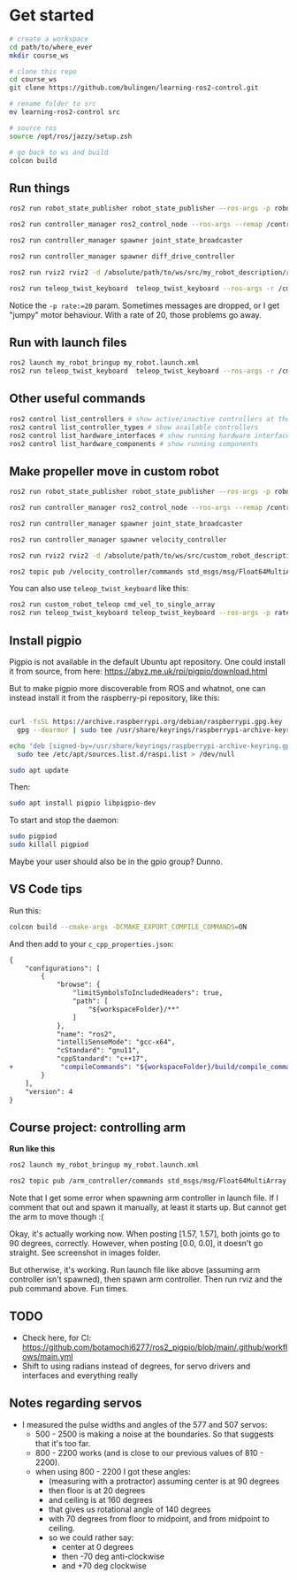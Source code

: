 # Get started

```bash
# create a workspace
cd path/to/where_ever
mkdir course_ws

# clone this repo
cd course_ws
git clone https://github.com/bulingen/learning-ros2-control.git

# rename folder to src
mv learning-ros2-control src

# source ros
source /opt/ros/jazzy/setup.zsh

# go back to ws and build
colcon build
```

## Run things

```bash
ros2 run robot_state_publisher robot_state_publisher --ros-args -p robot_description:="$(xacro /absolute/path/to/ws/src/my_robot_description/urdf/my_robot.urdf.xacro)"

ros2 run controller_manager ros2_control_node --ros-args --remap /controller_manager/robot_description:=/robot_description --params-file /absolute/path/to/ws/src/my_robot_bringup/config/my_robot_controllers.yaml

ros2 run controller_manager spawner joint_state_broadcaster

ros2 run controller_manager spawner diff_drive_controller

ros2 run rviz2 rviz2 -d /absolute/path/to/ws/src/my_robot_description/rviz/urdf_config.rviz

ros2 run teleop_twist_keyboard  teleop_twist_keyboard --ros-args -r /cmd_vel:=/diff_drive_controller/cmd_vel -p stamped:=true -p rate:=20

```

Notice the `-p rate:=20` param. Sometimes messages are dropped, or I get "jumpy" motor behaviour. With a rate of 20, those problems go away.

## Run with launch files

```bash
ros2 launch my_robot_bringup my_robot.launch.xml
ros2 run teleop_twist_keyboard  teleop_twist_keyboard --ros-args -r /cmd_vel:=/diff_drive_controller/cmd_vel -p stamped:=true
```

## Other useful commands

```bash
ros2 control list_controllers # show active/inactive controllers at the moment
ros2 control list_controller_types # show available controllers
ros2 control list_hardware_interfaces # show running hardware interfaces
ros2 control list_hardware_components # show running components
```

## Make propeller move in custom robot

```bash
ros2 run robot_state_publisher robot_state_publisher --ros-args -p robot_description:="$(xacro /absolute/path/to/ws/src/custom_robot_description/urdf/custom_robot.urdf.xacro)"

ros2 run controller_manager ros2_control_node --ros-args --remap /controller_manager/robot_description:=/robot_description --params-file /absolute/path/to/ws/src/custom_robot_bringup/config/custom_robot_controllers.yaml

ros2 run controller_manager spawner joint_state_broadcaster

ros2 run controller_manager spawner velocity_controller

ros2 run rviz2 rviz2 -d /absolute/path/to/ws/src/custom_robot_description/rviz/config2.rviz

ros2 topic pub /velocity_controller/commands std_msgs/msg/Float64MultiArray "data: [1.0]"
```

You can also use `teleop_twist_keyboard` like this:

```bash
ros2 run custom_robot_teleop cmd_vel_to_single_array
ros2 run teleop_twist_keyboard teleop_twist_keyboard --ros-args -p rate:=20
```

## Install pigpio

Pigpio is not available in the default Ubuntu apt repository. One could install it from source, from here: https://abyz.me.uk/rpi/pigpio/download.html

But to make pigpio more discoverable from ROS and whatnot, one can instead install it from the raspberry-pi repository, like this:

```bash

curl -fsSL https://archive.raspberrypi.org/debian/raspberrypi.gpg.key | \
  gpg --dearmor | sudo tee /usr/share/keyrings/raspberrypi-archive-keyring.gpg > /dev/null

echo "deb [signed-by=/usr/share/keyrings/raspberrypi-archive-keyring.gpg] http://archive.raspberrypi.org/debian bullseye main" | \
  sudo tee /etc/apt/sources.list.d/raspi.list > /dev/null

sudo apt update
```

Then:

```bash
sudo apt install pigpio libpigpio-dev
```

To start and stop the daemon:

```bash
sudo pigpiod
sudo killall pigpiod
```

Maybe your user should also be in the gpio group? Dunno.

## VS Code tips

Run this:

```bash
colcon build --cmake-args -DCMAKE_EXPORT_COMPILE_COMMANDS=ON
```

And then add to your `c_cpp_properties.json`:

```diff
{
    "configurations": [
        {
            "browse": {
                "limitSymbolsToIncludedHeaders": true,
                "path": [
                    "${workspaceFolder}/**"
                ]
            },
            "name": "ros2",
            "intelliSenseMode": "gcc-x64",
            "cStandard": "gnu11",
            "cppStandard": "c++17",
+            "compileCommands": "${workspaceFolder}/build/compile_commands.json"
        }
    ],
    "version": 4
}
```

## Course project: controlling arm

**Run like this**

```bash
ros2 launch my_robot_bringup my_robot.launch.xml

ros2 topic pub /arm_controller/commands std_msgs/msg/Float64MultiArray "data: [0.5, 1.5]"
```

Note that I get some error when spawning arm controller in launch file. If I comment that out and spawn it manually, at least it starts up.
But cannot get the arm to move though :(

Okay, it's actually working now. When posting [1.57, 1.57], both joints go to 90 degrees, correctly.
However, when posting [0.0, 0.0], it doesn't go straight. See screenshot in images folder.

But otherwise, it's working. Run launch file like above (assuming arm controller isn't spawned), then spawn arm controller.
Then run rviz and the pub command above. Fun times.

## TODO

- Check here, for CI: https://github.com/botamochi6277/ros2_pigpio/blob/main/.github/workflows/main.yml
- Shift to using radians instead of degrees, for servo drivers and interfaces and everything really

## Notes regarding servos

- I measured the pulse widths and angles of the 577 and 507 servos:
    - 500 - 2500 is making a noise at the boundaries. So that suggests that it's too far.
    - 800 - 2200 works (and is close to our previous values of 810 - 2200).
    - when using 800 - 2200 I got these angles:
        - (measuring with a protractor) assuming center is at 90 degrees
        - then floor is at 20 degrees
        - and ceiling is at 160 degrees
        - that gives us rotational angle of 140 degrees
        - with 70 degrees from floor to midpoint, and from midpoint to ceiling.
        - so we could rather say:
            - center at 0 degrees
            - then -70 deg anti-clockwise
            - and +70 deg clockwise
